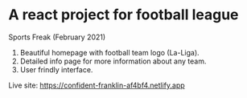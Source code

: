 # A react project for football league

Sports Freak (February 2021)
1. Beautiful homepage with football team logo (La-Liga).
2. Detailed info page for more information about any team.
3. User frindly interface.


Live site: https://confident-franklin-af4bf4.netlify.app
